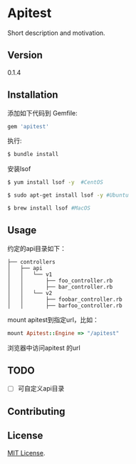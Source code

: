 # Apitest
Short description and motivation.

## Version 
0.1.4

## Installation
添加如下代码到 Gemfile:

```ruby
gem 'apitest'
```

执行:
```bash
$ bundle install
```

安装lsof


```bash
$ yum install lsof -y  #CentOS
```

```bash
$ sudo apt-get install lsof -y #Ubuntu
```

```bash
$ brew install lsof #MacOS
```

## Usage

约定的api目录如下：
```shell
├── controllers
│   ├── api
│   │   └── v1
│   │       ├── foo_controller.rb
│   │       ├── bar_controller.rb
│   │   └── v2
│   │       ├── foobar_controller.rb
│   │       ├── barfoo_controller.rb
```

mount apitest到指定url，比如：

```ruby
mount Apitest::Engine => "/apitest"

```

浏览器中访问apitest 的url




## TODO
- [ ] 可自定义api目录

## Contributing


## License
[MIT License](http://opensource.org/licenses/MIT).